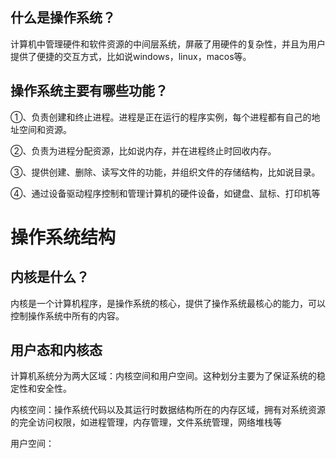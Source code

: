 ## 什么是操作系统？
计算机中管理硬件和软件资源的中间层系统，屏蔽了用硬件的复杂性，并且为用户提供了便捷的交互方式，比如说windows，linux，macos等。
## 操作系统主要有哪些功能？
①、负责创建和终止进程。进程是正在运行的程序实例，每个进程都有自己的地址空间和资源。

②、负责为进程分配资源，比如说内存，并在进程终止时回收内存。

③、提供创建、删除、读写文件的功能，并组织文件的存储结构，比如说目录。

④、通过设备驱动程序控制和管理计算机的硬件设备，如键盘、鼠标、打印机等


# 操作系统结构
## 内核是什么？
内核是一个计算机程序，是操作系统的核心，提供了操作系统最核心的能力，可以控制操作系统中所有的内容。

## 用户态和内核态
计算机系统分为两大区域：内核空间和用户空间。这种划分主要为了保证系统的稳定性和安全性。

内核空间：操作系统代码以及其运行时数据结构所在的内存区域，拥有对系统资源的完全访问权限，如进程管理，内存管理，文件系统管理，网络堆栈等

用户空间：